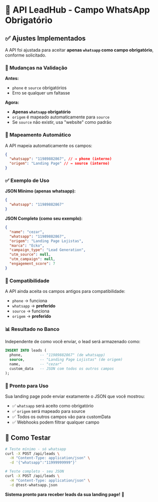 # 📱 API LeadHub - Campo WhatsApp Obrigatório

## ✅ Ajustes Implementados

A API foi ajustada para aceitar **apenas `whatsapp` como campo obrigatório**, conforme solicitado.

### 🔧 Mudanças na Validação

**Antes:**

- `phone` e `source` obrigatórios
- Erro se qualquer um faltasse

**Agora:**

- **Apenas `whatsapp` obrigatório**
- `origem` é mapeado automaticamente para `source`
- Se `source` não existir, usa "website" como padrão

### 📝 Mapeamento Automático

A API mapeia automaticamente os campos:

```json
{
  "whatsapp": "11989882867", // → phone (interno)
  "origem": "Landing Page" // → source (interno)
}
```

### ✅ Exemplo de Uso

**JSON Mínimo (apenas whatsapp):**

```json
{
  "whatsapp": "11989882867"
}
```

**JSON Completo (como seu exemplo):**

```json
{
  "name": "cezar",
  "whatsapp": "11989882867",
  "origem": "Landing Page Lojistas",
  "marca": "Ecko",
  "campaign_type": "Lead Generation",
  "utm_source": null,
  "utm_campaign": null,
  "engagement_score": 7
}
```

### 🔄 Compatibilidade

A API ainda aceita os campos antigos para compatibilidade:

- `phone` → funciona
- `whatsapp` → **preferido**
- `source` → funciona
- `origem` → **preferido**

### 📊 Resultado no Banco

Independente de como você enviar, o lead será armazenado como:

```sql
INSERT INTO leads (
  phone,        -- "11989882867" (de whatsapp)
  source,       -- "Landing Page Lojistas" (de origem)
  name,         -- "cezar"
  custom_data   -- JSON com todos os outros campos
);
```

### 🚀 Pronto para Uso

Sua landing page pode enviar exatamente o JSON que você mostrou:

- ✅ `whatsapp` será aceito como obrigatório
- ✅ `origem` será mapeado para source
- ✅ Todos os outros campos vão para customData
- ✅ Webhooks podem filtrar qualquer campo

## 🧪 Como Testar

```bash
# Teste mínimo - só whatsapp
curl -X POST /api/leads \
  -H "Content-Type: application/json" \
  -d '{"whatsapp":"11999999999"}'

# Teste completo - seu JSON
curl -X POST /api/leads \
  -H "Content-Type: application/json" \
  -d @test-whatsapp.json
```

**Sistema pronto para receber leads da sua landing page!** 🎉
